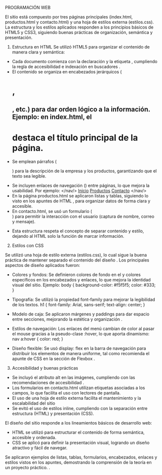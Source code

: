 PROGRAMACIÓN WEB

El sitio está compuesto por tres páginas principales (index.html, productos.html y contacto.html) y una hoja de estilos externa (estilos.css).
La estructura y los estilos aplicados responden a los principios básicos de HTML5 y CSS3, siguiendo buenas prácticas de organización, semántica y presentación.

1. Estructura en HTML
Se utilizó HTML5 para organizar el contenido de manera clara y semántica:

- Cada documento comienza con la declaración <!DOCTYPE html> y la etiqueta <html lang="es">, cumpliendo la regla de accesibilidad e indexación en buscadores .
- El contenido se organiza en encabezados jerárquicos (<h1>, <h2>, etc.) para dar orden lógico a la información. Ejemplo: en index.html, el <h1> destaca el título principal de la página.
- Se emplean párrafos (<p>) para la descripción de la empresa y los productos, garantizando que el texto sea legible.
- Se incluyen enlaces de navegación (<a>) entre páginas, lo que mejora la usabilidad. Por ejemplo:
        </nav/>
            <a href="index.html">Inicio</a>
            <a href="productos.html">Productos</a>
            <a href="contacto.html">Contacto</a>
        </nav/>
- En la página productos.html se aplicaron listas y tablas, siguiendo lo visto en los apuntes de HTML , para organizar datos de forma clara y accesible.
- En contacto.html, se usó un formulario (<form>) para permitir la interacción con el usuario (captura de nombre, correo y mensaje).
- Esta estructura respeta el concepto de separar contenido y estilo, dejando al HTML solo la función de marcar información.

2. Estilos con CSS

Se utilizó una hoja de estilo externa (estilos.css), lo cual sigue la buena práctica de mantener separado el contenido del diseño .
Los principales aspectos de diseño aplicados fueron:
- Colores y fondos: Se definieron colores de fondo en el <body> y colores específicos en los encabezados y enlaces, lo que mejora la identidad visual del sitio. Ejemplo:
          body {
          background-color: #f5f5f5;
          color: #333;
          }
- Tipografía: Se utilizó la propiedad font-family para mejorar la legibilidad de los textos.
           h1 {
           font-family: Arial, sans-serif;
           text-align: center;
           }

- Modelo de caja: Se aplicaron márgenes y paddings para dar espacio entre secciones, mejorando la estética y organización .
- Estilos de navegación: Los enlaces del menú cambian de color al pasar el mouse gracias a la pseudo-clase :hover, lo que aporta dinamismo:
       nav a:hover {
       color: red;
       }
- Diseño flexible: Se usó display: flex en la barra de navegación para distribuir los elementos de manera uniforme, tal como recomienda el apunte de CSS en la sección de Flexbox .

3. Accesibilidad y buenas prácticas

- Se incluyó el atributo alt en las imágenes, cumpliendo con las recomendaciones de accesibilidad .
- Los formularios en contacto.html utilizan etiquetas <label> asociadas a los campos, lo que facilita el uso con lectores de pantalla.
- El uso de una hoja de estilo externa facilita el mantenimiento y la escalabilidad del sitio
- Se evitó el uso de estilos inline, cumpliendo con la separación entre estructura (HTML) y presentación (CSS).

El diseño del sitio responde a los lineamientos básicos de desarrollo web:
- HTML se utilizó para estructurar el contenido de forma semántica, accesible y ordenada.
- CSS se aplicó para definir la presentación visual, logrando un diseño atractivo y fácil de navegar.


Se aplicaron ejemplos de listas, tablas, formularios, encabezados, enlaces y estilos vistos en los apuntes, demostrando la comprensión de la teoría en un proyecto práctico.
. 
